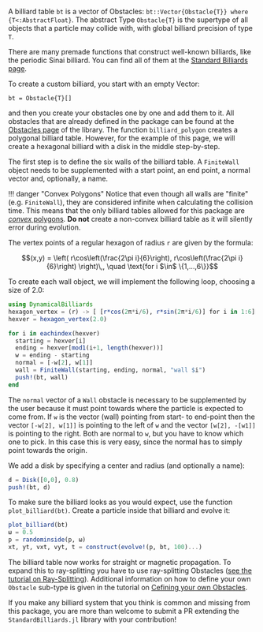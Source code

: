 A billiard table `bt` is a vector of Obstacles: `bt::Vector{Obstacle{T}} where {T<:AbstractFloat}`.
The abstract Type `Obstacle{T}` is the supertype of all objects that a particle may collide with, with global billiard precision of type `T`.

There are many premade functions that construct well-known billiards, like the periodic Sinai billiard.
You can find all of them at the [Standard Billiards page](/basic/library/#standard-billiards).

To create a custom billiard, you start with an empty Vector:
```
bt = Obstacle{T}[]
```
and then you create your obstacles one by one and add them to it. All obstacles that are already defined in the package
can be found at the [Obstacles page](/basic/library/#obstacles) of the library. The function `billiard_polygon` creates a polygonal billiard table.
However, for the example of this page, we will create a hexagonal billiard with a disk in the middle step-by-step.

The first step is to define the six walls of the billiard table. A `FiniteWall` object needs to be supplemented with a start point, an end point, a normal vector and, optionally, a name.

!!! danger "Convex Polygons"
    Notice that even though all walls are "finite" (e.g. `FiniteWall`), they are considered infinite when calculating the collision time. This means that the only billiard tables allowed for this package are [*convex* polygons](https://en.wikipedia.org/wiki/Convex_polygon). **Do not** create a non-convex billiard table as it will silently error during evolution.

The vertex points of a regular hexagon of radius `r` are given by the formula:
```math
(x,y) = \left( r\cos\left(\frac{2\pi i}{6}\right), r\cos\left(\frac{2\pi i}{6}\right) \right)\,, \quad \text{for i $\in$ \{1,...,6\}}
```
To create each wall object, we will implement the following loop, choosing a size of 2.0:
```julia
using DynamicalBilliards
hexagon_vertex = (r) -> [ [r*cos(2π*i/6), r*sin(2π*i/6)] for i in 1:6]
hexver = hexagon_vertex(2.0)

for i in eachindex(hexver)
  starting = hexver[i]
  ending = hexver[mod1(i+1, length(hexver))]
  w = ending - starting
  normal = [-w[2], w[1]]
  wall = FiniteWall(starting, ending, normal, "wall $i")
  push!(bt, wall)
end
```
The `normal` vector of a `Wall` obstacle is necessary to be supplemented by the user because it must point towards where the particle is expected to come from. If `w` is the vector (wall) pointing from start- to end-point then the vector `[-w[2], w[1]]` is pointing to the left of `w` and the vector `[w[2], -[w1]]` is pointing to the right. Both are normal to `w`, but you have to know which one to pick. In this case this is very easy, since the normal has to simply point towards the origin.

We add a disk by specifying a center and radius (and optionally a name):
```julia
d = Disk([0,0], 0.8)
push!(bt, d)
```
To make sure the billiard looks as you would expect, use the function `plot_billiard(bt)`. Create a particle inside that billiard and evolve it:
```julia
plot_billiard(bt)
ω = 0.5
p = randominside(p, ω)
xt, yt, vxt, vyt, t = construct(evolve!(p, bt, 100)...)
```

The billiard table now works for straight or magnetic propagation.
To expand this to ray-splitting you have to use ray-splitting Obstacles ([see the tutorial on Ray-Splitting](/tutorials/ray-splitting)).
Additional information on how to define your own `Obstacle` sub-type is given in the tutorial on [Cefining your own Obstacles](/tutorials/own_obstacle).

If you make any billiard system that you think is common and missing from this package, you are more than welcome to submit a PR extending the `StandardBilliards.jl` library with your contribution!
